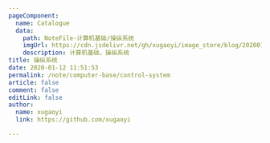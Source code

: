 ```yaml
---
pageComponent:
  name: Catalogue
  data:
    path: NoteFile-计算机基础/操纵系统
    imgUrl: https://cdn.jsdelivr.net/gh/xugaoyi/image_store/blog/20200112120340.png
    description: 计算机基础，操纵系统
title: 操纵系统
date: 2020-01-12 11:51:53
permalink: /note/computer-base/control-system
article: false
comment: false
editLink: false
author:
  name: xugaoyi
  link: https://github.com/xugaoyi

---
```

